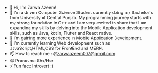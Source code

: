 - 👋 Hi, I’m Zarwa Azeem!
- 👀 I’m a driven Computer Science Student currently doing my Bachelor's from University of Central Punjab. My programming journey starts with my strong foundation in C++ and I am very excited to share that I am expanding my skills by delving into the Mobile Application development skills, such as Java, kotlin, Flutter and React native.
- 🌱 I’m gaining more experience in Mobile Application Development.
- 💞️ I’m currently learning Web development such as JavaScript,HTML,CSS for FrontEnd and MERN.
- 📫 How to reach me : @zarwaazeem007@gmail.com 
- 😄 Pronouns: She/Her
- ⚡ Fun fact: Introvert :)

<!---
ZarwaAzeem/ZarwaAzeem is a ✨ special ✨ repository because its `README.md` (this file) appears on your GitHub profile.
You can click the Preview link to take a look at your changes.
--->
